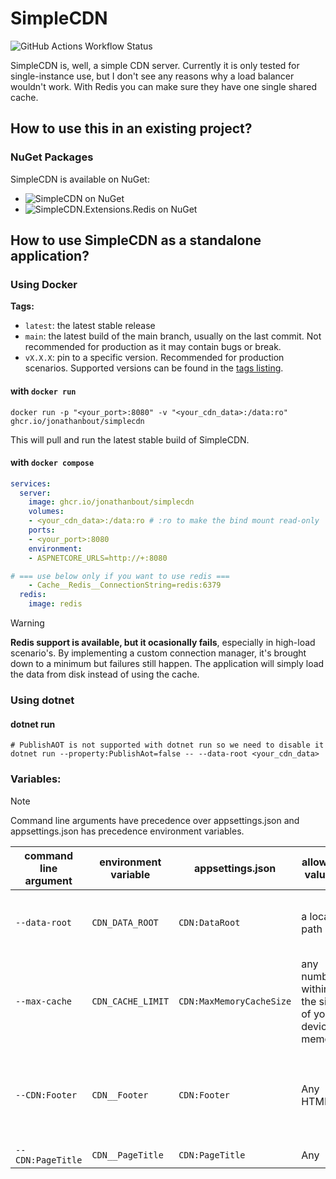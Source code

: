 # SimpleCDN
![GitHub Actions Workflow Status](https://img.shields.io/github/actions/workflow/status/JonathanBout/SimpleCDN/dotnet.yml?style=flat-square&logo=.net&label=tests&labelColor=%23512BD4&link=https%3A%2F%2Fgithub.com%2FJonathanBout%2FSimpleCDN%2Factions%2Fworkflows%2Fdotnet.yml)


SimpleCDN is, well, a simple CDN server. Currently it is only tested for single-instance use, but I don't see any reasons why a load balancer wouldn't work. With Redis you can make sure they have one single shared cache.

## How to use this in an existing project?
### NuGet Packages
SimpleCDN is available on NuGet:
- ![SimpleCDN on NuGet](https://img.shields.io/nuget/v/SimpleCDN?style=flat-square&logo=nuget&label=SimpleCDN&link=https%3A%2F%2Fwww.nuget.org%2Fpackages%2FSimpleCDN)
- ![SimpleCDN.Extensions.Redis on NuGet](https://img.shields.io/nuget/v/SimpleCDN?style=flat-square&logo=redis&label=SimpleCDN.Extensions.Redis&link=https%3A%2F%2Fwww.nuget.org%2Fpackages%2FSimpleCDN.Extensions.Redis)

## How to use SimpleCDN as a standalone application?
### Using Docker

**Tags:**
- `latest`: the latest stable release
- `main`: the latest build of the main branch, usually on the last commit. Not recommended for production as it may contain bugs or break.
- `vX.X.X`: pin to a specific version. Recommended for production scenarios. Supported versions can be found in the [tags listing](https://github.com/JonathanBout/SimpleCDN/tags).

#### with `docker run`
```
docker run -p "<your_port>:8080" -v "<your_cdn_data>:/data:ro" ghcr.io/jonathanbout/simplecdn
```
This will pull and run the latest stable build of SimpleCDN.

#### with `docker compose`
```yml
services:
  server:
    image: ghcr.io/jonathanbout/simplecdn
    volumes:
    - <your_cdn_data>:/data:ro # :ro to make the bind mount read-only
    ports:
    - <your_port>:8080
    environment:
    - ASPNETCORE_URLS=http://+:8080

# === use below only if you want to use redis ===
    - Cache__Redis__ConnectionString=redis:6379
  redis:
    image: redis
```

> [!WARNING]  
> **Redis support is available, but it ocasionally fails**, especially in high-load scenario's. By implementing a custom connection manager,
> it's brought down to a minimum but failures still happen. The application will simply load the data from disk instead of using the cache.

### Using dotnet
#### dotnet run
```
# PublishAOT is not supported with dotnet run so we need to disable it
dotnet run --property:PublishAot=false -- --data-root <your_cdn_data>
```

### Variables:

> [!NOTE]  
> Command line arguments have precedence over appsettings.json and appsettings.json has precedence environment variables.

| command line argument | environment variable | appsettings.json | allowed values | default value | description |
|--|--|--|--|--|--|
| `--data-root` | `CDN_DATA_ROOT` | `CDN:DataRoot` | a local path | `/data` | The data root, where the files to be served are stored. |
| `--max-cache` | `CDN_CACHE_LIMIT` | `CDN:MaxMemoryCacheSize` | any number within the size of your devices memory | `500` | The maximum size of the cache, in kB |
| `--CDN:Footer` | `CDN__Footer` | `CDN:Footer` | Any HTML | `Powered by SimpleCDN` (with a link to this GitHub repo) | The text to place at the bottom of generated index files |
| `--CDN:PageTitle` | `CDN__PageTitle` | `CDN:PageTitle` | Any <title> compatible string | `SimpleCDN` | The text to display in the browser's title bar |

more options are available, for a full overview look at the models in the [SimpleCDN/Configuration](https://github.com/JonathanBout/SimpleCDN/tree/main/SimpleCDN/Configuration) folder.
- For command line arguments, use `--<section name>:<property name> "<property value>"` (section separator is `:`)
- For environment variables, use `<section name>__<property name>=<property value>` (section separator is `__`, double underscore)
- In appsettings.json, use the following structure:
  ```json
  {
    "<section name>": {
      "<property name>": "<property value>"
    }
  }
  ```
Where section name is one of the following:
- `CDN` - common CDN options corresponding to [CDNConfiguration.cs](https://github.com/JonathanBout/SimpleCDN/tree/main/SimpleCDN/Configuration/CDNConfiguration.cs)
- `Cache` - caching options corresponding to [CacheConfiguration.cs](https://github.com/JonathanBout/SimpleCDN/tree/main/SimpleCDN/Configuration/CacheConfiguration.cs)
  - `Cache` > `Redis` - Redis-specific options, corresponding to [RedisCacheConfiguration.cs](https://github.com/JonathanBout/SimpleCDN/tree/main/SimpleCDN/Configuration/RedisCacheConfiguration.cs)
  - `Cache` > `InMemory` - Redis-specific options, corresponding to [InMemoryCacheConfiguration.cs](https://github.com/JonathanBout/SimpleCDN/tree/main/SimpleCDN/Configuration/InMemoryCacheConfiguration.cs)
  When any options in the Redis section are defined, SimpleCDN will assume you want to use Redis. To overwrite this, use the `Cache` > `Type` property to use `InMemory` or no (`Disabled`) cache. 
 
## Development

Contributions are always welcome! Feel free to create an issue if you encounter problems. If you know a fix, a Pull Request is even better! 

### Building the docker image
Building a docker image can be done easily with `docker build`:
```
docker build . -f SimpleCDN/Dockerfile -t simplecdn:local
```
Be aware the build context has to be the root of the repo, whilst the dockerfile is in the SimpleCDN folder.

### Running tests
Executing the Unit tests can be done with just a single command:
```
dotnet test SimpleCDN.sln
```
This will run the NUnit tests in the SimpleCDN.Tests project.
